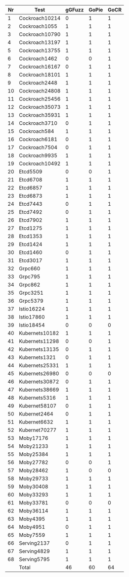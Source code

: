 | Nr  | Test            | gGFuzz | GoPie | GoCR |
| --- | --------------- | ----  | ----- | ------ |
| 1   | Cockroach10214  | 0     | 1     | 1      |
| 2   | Cockroach1055   | 1     | 1     | 1      |
| 3   | Cockroach10790  | 1     | 1     | 1      |
| 4   | Cockroach13197  | 1     | 1     | 1      |
| 5   | Cockroach13755  | 1     | 1     | 1      |
| 6   | Cockroach1462   | 0     | 0     | 1      |
| 7   | Cockroach16167  | 0     | 1     | 1      |
| 8   | Cockroach18101  | 1     | 1     | 1      |
| 9   | Cockroach2448   | 1     | 1     | 1      |
| 10  | Cockroach24808  | 1     | 1     | 1      |
| 11  | Cockroach25456  | 1     | 1     | 1      |
| 12  | Cockroach35073  | 1     | 1     | 1      |
| 13  | Cockroach35931  | 1     | 1     | 1      |
| 14  | Cockroach3710   | 0     | 1     | 1      |
| 15  | Cockroach584    | 1     | 1     | 1      |
| 16  | Cockroach6181   | 0     | 1     | 1      |
| 17  | Cockroach7504   | 0     | 1     | 1      |
| 18  | Cockroach9935   | 1     | 1     | 1      |
| 19  | Cockroach10492  | 1     | 1     | 1      |
| 20  | Etcd5509        | 0     | 0     | 1      |
| 21  | Etcd6708        | 1     | 1     | 1      |
| 22  | Etcd6857        | 1     | 1     | 1      |
| 23  | Etcd6873        | 1     | 1     | 1      |
| 24  | Etcd7443        | 0     | 1     | 1      |
| 25  | Etcd7492        | 0     | 1     | 1      |
| 26  | Etcd7902        | 1     | 1     | 1      |
| 27  | Etcd1275        | 1     | 1     | 1      |
| 28  | Etcd1353        | 1     | 1     | 1      |
| 29  | Etcd1424        | 1     | 1     | 1      |
| 30  | Etcd1460        | 0     | 1     | 1      |
| 31  | Etcd3017        | 1     | 1     | 1      |
| 32  | Grpc660         | 1     | 1     | 1      |
| 33  | Grpc795         | 1     | 1     | 1      |
| 34  | Grpc862         | 1     | 1     | 1      |
| 35  | Grpc3251        | 1     | 1     | 1      |
| 36  | Grpc5379        | 1     | 1     | 1      |
| 37  | Istio16224      | 1     | 1     | 1      |
| 38  | Istio17860      | 1     | 1     | 1      |
| 39  | Istio18454      | 0     | 0     | 0      |
| 40  | Kubernets10182  | 1     | 1     | 1      |
| 41  | Kubernets11298  | 0     | 0     | 1      |
| 42  | Kubernets13135  | 0     | 1     | 1      |
| 43  | Kubernets1321   | 0     | 1     | 1      |
| 44  | Kubernets25331  | 1     | 1     | 1      |
| 45  | Kubernets26980  | 0     | 0     | 0      |
| 46  | Kubernets30872  | 0     | 1     | 1      |
| 47  | Kubernets38669  | 1     | 1     | 1      |
| 48  | Kubernets5316   | 1     | 1     | 1      |
| 49  | Kubernet58107   | 0     | 1     | 1      |
| 50  | Kubernet2464    | 0     | 1     | 1      |
| 51  | Kubernet6632    | 1     | 1     | 1      |
| 52  | Kubernet70277   | 1     | 1     | 1      |
| 53  | Moby17176       | 1     | 1     | 1      |
| 54  | Moby21233       | 1     | 1     | 1      |
| 55  | Moby25384       | 1     | 1     | 1      |
| 56  | Moby27782       | 0     | 0     | 1      |
| 57  | Moby28462       | 1     | 0     | 0      |
| 58  | Moby29733       | 1     | 1     | 1      |
| 59  | Moby30408       | 1     | 1     | 1      |
| 60  | Moby33293       | 1     | 1     | 1      |
| 61  | Moby33781       | 0     | 0     | 0      |
| 62  | Moby36114       | 1     | 1     | 1      |
| 63  | Moby4395        | 1     | 1     | 1      |
| 64  | Moby4951        | 0     | 1     | 1      |
| 65  | Moby7559        | 1     | 1     | 1      |
| 66  | Serving2137     | 0     | 1     | 1      |
| 67  | Serving4829     | 1     | 1     | 1      |
| 68  | Serving5795     | 1     | 1     | 1      |
|     | Total           | 46    | 60    | 64     |